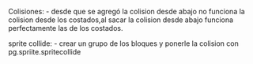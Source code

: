 Colisiones:
    - desde que se agregó la colision desde abajo no funciona la colision desde los costados,al sacar la colision desde abajo funciona perfectamente las de los costados.


sprite collide:
    - crear un grupo de los bloques y ponerle la colision con pg.spriite.spritecollide

    
